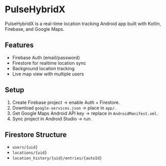 # PulseHybridX

PulseHybridX is a real-time location tracking Android app built with Kotlin, Firebase, and Google Maps.

## Features
- Firebase Auth (email/password)
- Firestore for realtime location sync
- Background location tracking
- Live map view with multiple users

## Setup
1. Create Firebase project → enable Auth + Firestore.
2. Download `google-services.json` → place in `app/`.
3. Get Google Maps Android API key → replace in `AndroidManifest.xml`.
4. Sync project in Android Studio → run.

## Firestore Structure
- `users/{uid}`
- `locations/{uid}`
- `location_history/{uid}/entries/{autoId}`
